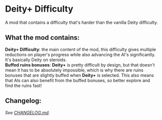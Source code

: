 # Deity+ Difficulty
A mod that contains a difficulty that's harder than the vanilla Deity difficulty.
	
## What the mod contains:
**Deity+ Difficulty**: the main content of the mod, this difficulty gives multiple reductions on player's progress 
while also advancing the AI's significantly. It's basically Deity on steroids.<br>
**Buffed ruins bonuses**: **Deity+** is pretty difficult by design, but that doesn't mean it has to be absolutely 
impossible, which is why there are ruins bonuses that are slightly buffed when **Deity+** is selected. This also 
means that AIs can also benefit from the buffed bonuses, so better explore and find the ruins fast!

## Changelog:
*See [CHANGELOG.md](https://github.com/not-navyblue/DeityPlus-Difficulty/blob/main/CHANGELOG.md).*
